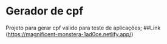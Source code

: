 # Gerador de cpf

Projeto para gerar cpf válido para teste de aplicações;
##Link
(https://magnificent-monstera-1ad0ce.netlify.app/)

